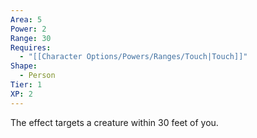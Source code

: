 ```yaml
---
Area: 5
Power: 2
Range: 30
Requires:
  - "[[Character Options/Powers/Ranges/Touch|Touch]]"
Shape:
  - Person
Tier: 1
XP: 2
---
```

The effect targets a creature within 30 feet of you.